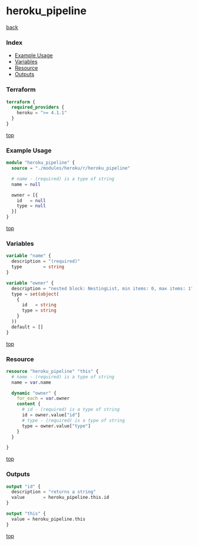 # heroku_pipeline

[back](../heroku.md)

### Index

- [Example Usage](#example-usage)
- [Variables](#variables)
- [Resource](#resource)
- [Outputs](#outputs)

### Terraform

```terraform
terraform {
  required_providers {
    heroku = ">= 4.1.1"
  }
}
```

[top](#index)

### Example Usage

```terraform
module "heroku_pipeline" {
  source = "./modules/heroku/r/heroku_pipeline"

  # name - (required) is a type of string
  name = null

  owner = [{
    id   = null
    type = null
  }]
}
```

[top](#index)

### Variables

```terraform
variable "name" {
  description = "(required)"
  type        = string
}

variable "owner" {
  description = "nested block: NestingList, min items: 0, max items: 1"
  type = set(object(
    {
      id   = string
      type = string
    }
  ))
  default = []
}
```

[top](#index)

### Resource

```terraform
resource "heroku_pipeline" "this" {
  # name - (required) is a type of string
  name = var.name

  dynamic "owner" {
    for_each = var.owner
    content {
      # id - (required) is a type of string
      id = owner.value["id"]
      # type - (required) is a type of string
      type = owner.value["type"]
    }
  }

}
```

[top](#index)

### Outputs

```terraform
output "id" {
  description = "returns a string"
  value       = heroku_pipeline.this.id
}

output "this" {
  value = heroku_pipeline.this
}
```

[top](#index)
